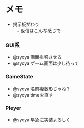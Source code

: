# メモ  
+ 掲示板がわり  
    + 返信はこんな感じで
  
### GUI系  
+ @syoya 画面推移させる  
+ @syoya ゲーム画面は少し待って  
  
### GameState  
+ @syoya 名前複数形じゃね？  
+ @syoya timeを直す  
  
### Pleyer
+ @syoya 早急に実装よろしく  

